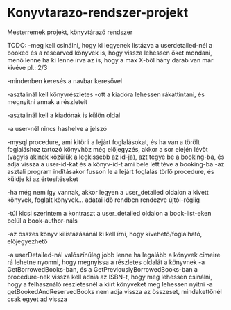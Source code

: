 # Konyvtarazo-rendszer-projekt
Mesterremek projekt, könyvtárazó rendszer


TODO:
-meg kell csinálni, hogy ki legyenek listázva a userdetailed-nél a booked és a researved könyvek is, hogy vissza lehessen őket mondani, menő lenne ha ki lenne írva az is, hogy a max X-ből hány darab van már kivéve pl.: 2/3

-mindenben keresés a navbar keresővel

-asztalinál kell könyvrészletes
    -ott a kiadóra lehessen rákattintani, és megnyitni annak a részleteit

-asztalinál kell a kiadónak is külön oldal

-a user-nél nincs hashelve a jelszó

-mysql procedure, ami kitörli a lejárt foglalásokat, és ha van a törölt foglaláshoz tartozó könyvhöz még előjegyzés, akkor a sor elején lévőt (vagyis akinek közülük a legkissebb az id-ja), azt tegye be a booking-ba, és adja vissza a user-id-kat és a könyv-id-t ami bele lett téve a booking-ba
-az asztali program indításakor fusson le a lejárt foglalás törlő procedure, és küldje ki az értesítéseket

-ha még nem így vannak, akkor legyen a user_detailed oldalon a kivett könyvek, foglalt könyvek... adatai idő rendben rendezve újtól-régiig

-túl kicsi szerintem a kontraszt a user_detailed oldalon a book-list-eken belül a book-author-náls


-az összes könyv kilistázásánál ki kell írni, hogy kivehető/foglalható, előjegyezhető

-a userDetailed-nál valószínűleg jobb lenne ha legalább a könyvek címeire rá lehetne nyomni, hogy megnyissa a részletes oldalát a könyvnek
-a GetBorrowedBooks-ban, és a GetPreviouslyBorrowedBooks-ban a procedure-nek vissza kell adnia az ISBN-t, hogy meg lehessen csinálni, hogy a felhasználó részletesnél a kiírt könyveket meg lehessen nyitni
-a getBookedAndReservedBooks nem adja vissza az összeset, mindakettőnél csak egyet ad vissza


